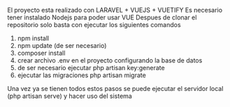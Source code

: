 El proyecto esta realizado con LARAVEL + VUEJS + VUETIFY
Es necesario tener instalado Nodejs para poder usar VUE
Despues de clonar el repositorio solo basta con ejecutar los siguientes comandos
1. npm install
2. npm update (de ser necesario)
3. composer install
4. crear archivo .env en el proyecto configurando la base de datos
5. de ser necesario ejecutar php artisan key:generate
6. ejecutar las migraciones php artisan migrate

Una vez ya se tienen todos estos pasos se puede ejecutar el servidor local (php artisan serve) y hacer uso del sistema
